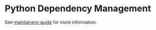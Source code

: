 # Python Dependency Management

See [maintainers-guide](https://github.com/GoogleCloudPlatform/DataflowTemplates/blob/main/contributor-docs/maintainers-guide.md#validating-and-upgrading-beam-versions) for more information.
